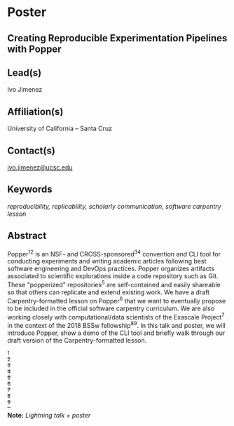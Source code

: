 # Poster

## **Creating Reproducible Experimentation Pipelines with Popper**

## Lead(s)
Ivo Jimenez

## Affiliation(s)
University of California – Santa Cruz

## Contact(s)
ivo.jimenez@ucsc.edu

## Keywords
*reproducibility, replicability, scholarly communication, software carpentry lesson*

## Abstract
Popper<sup>12</sup> is an NSF- and CROSS-sponsored<sup>34</sup> convention and CLI tool for conducting experiments and writing academic articles following best software engineering and DevOps practices. Popper organizes artifacts associated to scientific explorations inside a code repository such as Git. These "popperized" repositories<sup>5</sup> are self-contained and easily shareable so that others can replicate and extend existing work. We have a draft Carpentry-formatted lesson on Popper<sup>6</sup> that we want to eventually propose to be included in the official software carpentry curriculum. We are also working closely with computational/data scientists of the Exascale Project<sup>7</sup> in the context of the 2018 BSSw fellowship<sup>89</sup>. In this talk and poster, we will introduce Popper, show a demo of the CLI tool and briefly walk through our draft version of the Carpentry-formatted lesson.

[<sup>1</sup>](http://falsifiable.us)  
[<sup>2</sup>](https://github.com/systemslab/popper)  
[<sup>3</sup>](https://cross.ucsc.edu)  
[<sup>4</sup>](http://bigweatherweb.org)  
[<sup>5</sup>](https://github.com/popperized)  
[<sup>6</sup>](https://ivotron.github.io/popper-lesson/)  
[<sup>7</sup>](https://www.exascaleproject.org/)  
[<sup>8</sup>](https://news.ucsc.edu/2018/02/bssw-fellow.html)  
[<sup>9</sup>](https://bssw.io/blog_posts/introducing-the-2018-bssw-fellows)  

**Note:** *Lightning talk + poster*
